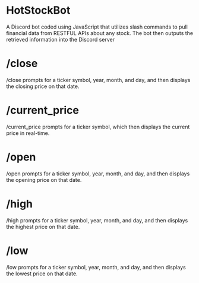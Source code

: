 # HotStockBot
A Discord bot coded using JavaScript that utilizes slash commands to pull financial data from RESTFUL APIs about any stock. The bot then outputs the retrieved information into the Discord server

# /close
/close prompts for a ticker symbol, year, month, and day, and then displays the closing price on that date.

# /current_price
/current_price prompts for a ticker symbol, which then displays the current price in real-time.

# /open
/open prompts for a ticker symbol, year, month, and day, and then displays the opening price on that date.

# /high
/high prompts for a ticker symbol, year, month, and day, and then displays the highest price on that date.

# /low
/low prompts for a ticker symbol, year, month, and day, and then displays the lowest price on that date.
